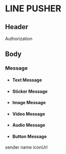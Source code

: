 # LINE PUSHER

## Header
Authorization

## Body
### Message
* #### Text Message
* #### Sticker Message
* #### Image Message
* #### Video Message
* #### Audio Message
* #### Button Message

sender
    name
    iconUrl